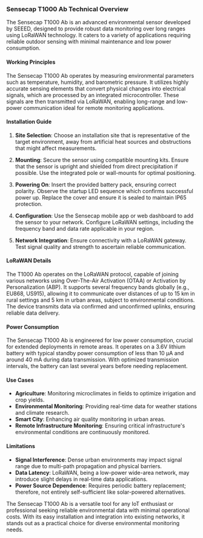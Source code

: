 ### Sensecap T1000 Ab Technical Overview

The Sensecap T1000 Ab is an advanced environmental sensor developed by SEEED, designed to provide robust data monitoring over long ranges using LoRaWAN technology. It caters to a variety of applications requiring reliable outdoor sensing with minimal maintenance and low power consumption.

#### Working Principles

The Sensecap T1000 Ab operates by measuring environmental parameters such as temperature, humidity, and barometric pressure. It utilizes highly accurate sensing elements that convert physical changes into electrical signals, which are processed by an integrated microcontroller. These signals are then transmitted via LoRaWAN, enabling long-range and low-power communication ideal for remote monitoring applications.

#### Installation Guide

1. **Site Selection**: Choose an installation site that is representative of the target environment, away from artificial heat sources and obstructions that might affect measurements.

2. **Mounting**: Secure the sensor using compatible mounting kits. Ensure that the sensor is upright and shielded from direct precipitation if possible. Use the integrated pole or wall-mounts for optimal positioning.

3. **Powering On**: Insert the provided battery pack, ensuring correct polarity. Observe the startup LED sequence which confirms successful power up. Replace the cover and ensure it is sealed to maintain IP65 protection.

4. **Configuration**: Use the Sensecap mobile app or web dashboard to add the sensor to your network. Configure LoRaWAN settings, including the frequency band and data rate applicable in your region.

5. **Network Integration**: Ensure connectivity with a LoRaWAN gateway. Test signal quality and strength to ascertain reliable communication.

#### LoRaWAN Details

The T1000 Ab operates on the LoRaWAN protocol, capable of joining various networks using Over-The-Air Activation (OTAA) or Activation by Personalization (ABP). It supports several frequency bands globally (e.g., EU868, US915), allowing it to communicate over distances of up to 15 km in rural settings and 5 km in urban areas, subject to environmental conditions. The device transmits data via confirmed and unconfirmed uplinks, ensuring reliable data delivery.

#### Power Consumption

The Sensecap T1000 Ab is engineered for low power consumption, crucial for extended deployments in remote areas. It operates on a 3.6V lithium battery with typical standby power consumption of less than 10 µA and around 40 mA during data transmission. With optimized transmission intervals, the battery can last several years before needing replacement.

#### Use Cases

- **Agriculture**: Monitoring microclimates in fields to optimize irrigation and crop yields.
- **Environmental Monitoring**: Providing real-time data for weather stations and climate research.
- **Smart City**: Enhancing air quality monitoring in urban areas.
- **Remote Infrastructure Monitoring**: Ensuring critical infrastructure's environmental conditions are continuously monitored.

#### Limitations

- **Signal Interference**: Dense urban environments may impact signal range due to multi-path propagation and physical barriers.
- **Data Latency**: LoRaWAN, being a low-power wide-area network, may introduce slight delays in real-time data applications.
- **Power Source Dependence**: Requires periodic battery replacement; therefore, not entirely self-sufficient like solar-powered alternatives.

The Sensecap T1000 Ab is a versatile tool for any IoT enthusiast or professional seeking reliable environmental data with minimal operational costs. With its easy installation and integration into existing networks, it stands out as a practical choice for diverse environmental monitoring needs.